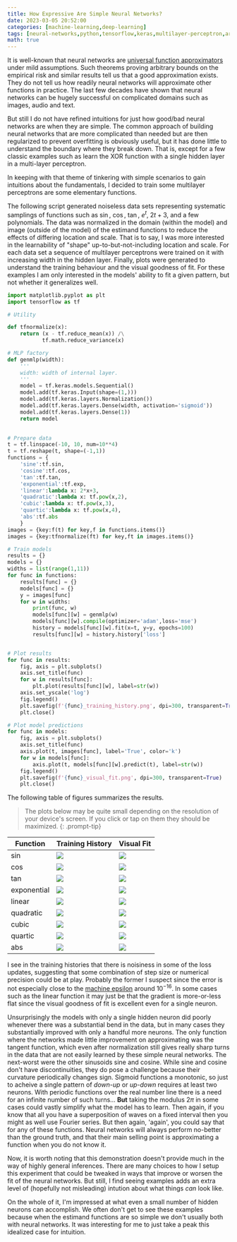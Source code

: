 ```yaml
---
title: How Expressive Are Simple Neural Networks?
date: 2023-03-05 20:52:00
categories: [machine-learning,deep-learning]
tags: [neural-networks,python,tensorflow,keras,multilayer-perceptron,artificial-neural-networks,elementary-functions,learnability,machine-learning,elementary-functions,sine,cosine,tangent,exponential,linear,quadratic,cubic,quartic,absolution-value]
math: true
---
```


It is well-known that neural networks are [universal function approximators](https://en.wikipedia.org/wiki/Universal_approximation_theorem) under mild assumptions. Such theorems proving arbitrary bounds on the empirical risk and similar results tell us that a good approximation exists. They do not tell us how readily neural networks will approximate other functions in practice. The last few decades have shown that neural networks can be hugely successful on complicated domains such as images, audio and text. 

But still I do not have refined intuitions for just how good/bad neural networks are when they are simple. The common approach of building neural networks that are more complicated than needed but are then regularized to prevent overfitting is obviously useful, but it has done little to understand the boundary where they break down. That is, except for a few classic examples such as learn the XOR function with a single hidden layer in a multi-layer perceptron.

In keeping with that theme of tinkering with simple scenarios to gain intuitions about the fundamentals, I decided to train some multilayer perceptrons are some elementary functions.

The following script generated noiseless data sets representing systematic samplings of functions such as $\sin$, $\cos$, $\tan$, $e^t$, $2t+3$, and a few polynomials. The data was normalized in the domain (within the model) and image (outside of the model) of the estimand functions to reduce the effects of differing location and scale. That is to say, I was more interested in the learnability of "shape" up-to-but-not-including location and scale.  For each data set a sequence of multilayer perceptrons were trained on it with increasing width in the hidden layer. Finally, plots were generated to understand the training behaviour and the visual goodness of fit. For these examples I am only interested in the models' ability to fit a given pattern, but not whether it generalizes well. 


```python
import matplotlib.pyplot as plt
import tensorflow as tf

# Utility

def tfnormalize(x):
    return (x - tf.reduce_mean(x)) /\
           tf.math.reduce_variance(x)

# MLP factory
def genmlp(width):
    '''
    width: width of internal layer.
    '''
    model = tf.keras.models.Sequential()
    model.add(tf.keras.Input(shape=(1,)))
    model.add(tf.keras.layers.Normalization())
    model.add(tf.keras.layers.Dense(width, activation='sigmoid'))
    model.add(tf.keras.layers.Dense(1))
    return model
    

# Prepare data
t = tf.linspace(-10, 10, num=10**4)
t = tf.reshape(t, shape=(-1,1))
functions = {
    'sine':tf.sin,
    'cosine':tf.cos,
    'tan':tf.tan,
    'exponential':tf.exp,
    'linear':lambda x: 2*x+3,
    'quadratic':lambda x: tf.pow(x,2),
    'cubic':lambda x: tf.pow(x,3),
    'quartic':lambda x: tf.pow(x,4),
    'abs':tf.abs
    }
images = {key:f(t) for key,f in functions.items()}
images = {key:tfnormalize(ft) for key,ft in images.items()}

# Train models
results = {}
models = {}
widths = list(range(1,11))
for func in functions:
    results[func] = {}
    models[func] = {}
    y = images[func]
    for w in widths:
        print(func, w)
        models[func][w] = genmlp(w)
        models[func][w].compile(optimizer='adam',loss='mse')
        history = models[func][w].fit(x=t, y=y, epochs=100)
        results[func][w] = history.history['loss']


# Plot results
for func in results:
    fig, axis = plt.subplots()
    axis.set_title(func)
    for w in results[func]:
        plt.plot(results[func][w], label=str(w))
    axis.set_yscale('log')
    fig.legend()
    plt.savefig(f'{func}_training_history.png', dpi=300, transparent=True)
    plt.close()

# Plot model predictions
for func in models:
    fig, axis = plt.subplots()
    axis.set_title(func)
    axis.plot(t, images[func], label='True', color='k')
    for w in models[func]:
        axis.plot(t, models[func][w].predict(t), label=str(w))
    fig.legend()
    plt.savefig(f'{func}_visual_fit.png', dpi=300, transparent=True)
    plt.close()
```

The following table of figures summarizes the results.

> The plots below may be quite small depending on the resolution of your device's screen. If you click or tap on them they should be maximized.
{: .prompt-tip}


| Function    | Training  History                                                            | Visual  Fit                                                            |
|-------------|------------------------------------------------------------------------------|------------------------------------------------------------------------|
| sin         | ![](/assets/images/nn_elementary_functions/sine_training_history.png)        | ![](/assets/images/nn_elementary_functions/sine_visual_fit.png)        |
| cos         | ![](/assets/images/nn_elementary_functions/cosine_training_history.png)      | ![](/assets/images/nn_elementary_functions/cosine_visual_fit.png)      |
| tan         | ![](/assets/images/nn_elementary_functions/tan_training_history.png)         | ![](/assets/images/nn_elementary_functions/tan_visual_fit.png)         |
| exponential | ![](/assets/images/nn_elementary_functions/exponential_training_history.png) | ![](/assets/images/nn_elementary_functions/exponential_visual_fit.png) |
| linear      | ![](/assets/images/nn_elementary_functions/linear_training_history.png)      | ![](/assets/images/nn_elementary_functions/linear_visual_fit.png)      |
| quadratic   | ![](/assets/images/nn_elementary_functions/quadratic_training_history.png)   | ![](/assets/images/nn_elementary_functions/quadratic_visual_fit.png)   |
| cubic       | ![](/assets/images/nn_elementary_functions/cubic_training_history.png)       | ![](/assets/images/nn_elementary_functions/cubic_visual_fit.png)       |
| quartic     | ![](/assets/images/nn_elementary_functions/quartic_training_history.png)     | ![](/assets/images/nn_elementary_functions/quartic_visual_fit.png)     |
| abs         | ![](/assets/images/nn_elementary_functions/abs_training_history.png)         | ![](/assets/images/nn_elementary_functions/abs_visual_fit.png)         |


I see in the training histories that there is noisiness in some of the loss updates, suggesting that some combination of step size or numerical precision could be at play. Probably the former I suspect since the error is not especially close to the [machine epsilon](https://en.wikipedia.org/wiki/Machine_epsilon) around $10^{-16}$. In some cases such as the linear function it may just be that the gradient is more-or-less flat since the visual goodness of fit is excellent even for a single neuron.

Unsurprisingly the models with only a single hidden neuron did poorly whenever there was a substantial bend in the data, but in many cases they substantially improved with only a handful more neurons. The only function where the networks made little improvement on approximating was the tangent function, which even after normalization still gives really sharp turns in the data that are not easily learned by these simple neural networks. The next-worst were the other sinusoids sine and cosine. While sine and cosine don't have discontinuities, they do pose a challenge because their curvature periodically changes sign. Sigmoid functions a monotonic, so just to acheive a single pattern of *down-up* or *up-down* requires at least two neurons. With periodic functions over the real number line there is a need for an infinite number of such turns... **But** taking the modulus $2 \pi$ in some cases could vastly simplify what the model has to learn. Then again, if you know that all you have a superposition of waves on a fixed interval then you might as well use Fourier series. But then again, 'again', you could say that for any of these functions. Neural networks will always perform no-better than the ground truth, and that their main selling point is approximating a function when you do not know it.

Now, it is worth noting that this demonstration doesn't provide much in the way of highly general inferences. There are many choices to how I setup this experiment that could be tweaked in ways that improve or worsen the fit of the neural networks. But still, I find seeing examples adds an extra level of (hopefully not misleading) intution about what things *can* look like. 

On the whole of it, I'm impressed at what even a small number of hidden neurons can accomplish. We often don't get to see these examples because when the estimand functions are so simple we don't usually both with neural networks. It was interesting for me to just take a peak this idealized case for intuition.
